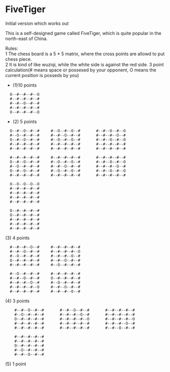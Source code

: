 # FiveTiger
Initial version which works out

This is a self-designed game called FiveTiger, which is quite popular in the north-east of China.

Rules:  
1 The chess board is a 5 * 5 matrix, where the cross points are allowd to put chess piece.  
2 It is kind of like wuziqi, while the white side is against the red side.
3 point calculation(# means space or possesed by your opponent, O means the current position is posseds by you)  

- (1)10 points

```
  O--#--#--#--O  
  #--#--#--#--#
  #--#--O--#--#
  #--#--#--#--#
  O--#--#--#--O
```
- (2) 5 points

```  
  O--#--O--#--#		#--O--#--O--#		#--#--O--#--O
  #--O--#--#--#		#--#--O--#--#		#--#--#--O--#
  O--#--O--#--#		#--O--#--O--#		#--#--O--#--O
  #--#--#--#--#		#--#--#--#--#		#--#--#--#--#
  #--#--#--#--#		#--#--#--#--#		#--#--#--#--#
  
  #--#--#--#--#		#--#--#--#--#		#--#--#--#--#
  O--#--O--#--#		#--O--#--O--#		#--#--O--#--O
  #--O--#--#--#		#--#--O--#--#		#--#--#--O--#
  O--#--O--#--#		#--O--#--O--#		#--#--O--#--O
  #--#--#--#--#		#--#--#--#--#		#--#--#--#--#
  
  O--O--O--O--O
  #--#--#--#--#
  #--#--#--#--#
  #--#--#--#--#
  #--#--#--#--#
  
  O--#--#--#--#
  O--#--#--#--#
  #--#--#--#--#
  #--#--#--#--#
  #--#--#--#--#
``` 
 
(3) 4 points

```
  #--#--#--O--#		#--#--#--#--#		
  #--#--O--#--#		#--#--#--#--O
  #--O--#--#--#		#--#--#--O--#
  O--#--#--#--#		#--#--O--#--#
  #--#--#--#--#		#--O--#--#--#
  
  #--O--#--#--#		#--#--#--#--#
  #--#--O--#--#		O--#--#--#--#
  #--#--#--O--#		#--O--#--#--#
  #--#--#--#--O		#--#--O--#--#
  #--#--#--#--#		#--#--#--O--#
```

(4) 3 points

```
	#--#--O--#--#		#--#--O--#--#		#--#--#--#--#
	#--O--#--#--#		#--#--#--O--#		#--#--#--#--#
	O--#--#--#--#		#--#--#--#--O		#--#--#--#--O
	#--#--#--#--#		#--#--#--#--#		#--#--#--O--#
	#--#--#--#--#		#--#--#--#--#		#--#--O--#--#
	
	#--#--#--#--#
	#--#--#--#--#
	O--#--#--#--#
	#--O--#--#--#
	#--#--O--#--#
```

(5) 1 point
